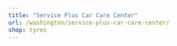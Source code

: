 ```yaml
---
title: "Service Plus Car Care Center"
url: /washington/service-plus-car-care-center/
shop: tyres
---
```


